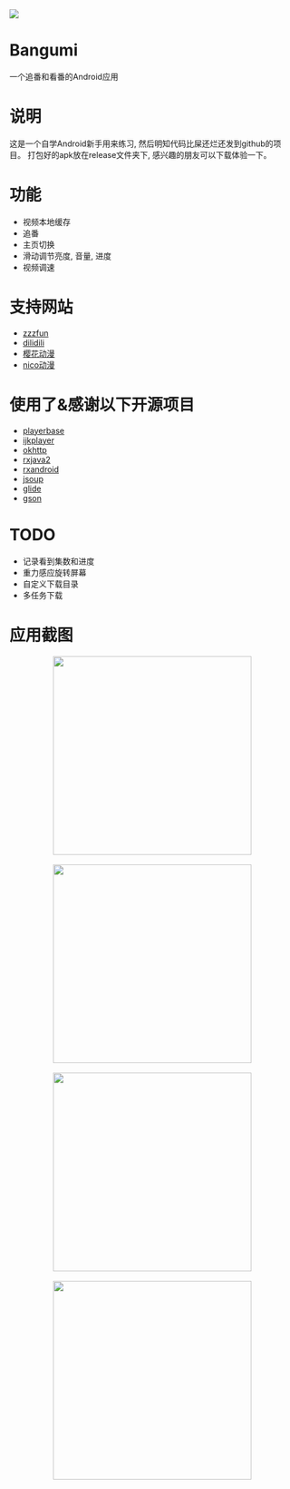 <img src="./readmeImage/icon.png">  

# Bangumi
一个追番和看番的Android应用  

# 说明  
这是一个自学Android新手用来练习, 然后明知代码比屎还烂还发到github的项目。 
打包好的apk放在release文件夹下, 感兴趣的朋友可以下载体验一下。  

# 功能
- 视频本地缓存
- 追番
- 主页切换
- 滑动调节亮度, 音量, 进度
- 视频调速

# 支持网站
- [zzzfun](http://www.zzzfun.com/)
- [dilidili](http://www.dilidili.name/)
- [樱花动漫](http://www.imomoe.io/)
- [nico动漫](http://www.nicotv.me/dongman)  

# 使用了&感谢以下开源项目
- [playerbase](https://github.com/jiajunhui/PlayerBase)
- [ijkplayer](https://github.com/bilibili/ijkplayer)
- [okhttp](https://github.com/square/okhttp)
- [rxjava2](https://github.com/ReactiveX/RxJava)
- [rxandroid](https://github.com/ReactiveX/RxAndroid)
- [jsoup](https://github.com/jhy/jsoup)
- [glide](https://github.com/bumptech/glide)
- [gson](https://github.com/google/gson)  

# TODO
- 记录看到集数和进度
- 重力感应旋转屏幕
- 自定义下载目录
- 多任务下载

# 应用截图  
<div align="center">
<img src="./readmeImage/demo1.jpg" width="350" >
<br/>
<br/>
<img src="./readmeImage/demo2.jpg" width="350">
<br/>
<br/>
<img src="./readmeImage/demo4.jpg" width="350">
<br/> 
<br/>
<img src="./readmeImage/demo5.jpg" width="350">
</div>
